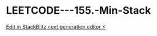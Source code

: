 # LEETCODE---155.-Min-Stack

[Edit in StackBlitz next generation editor ⚡️](https://stackblitz.com/~/github.com/sspinit88/LEETCODE---155.-Min-Stack)